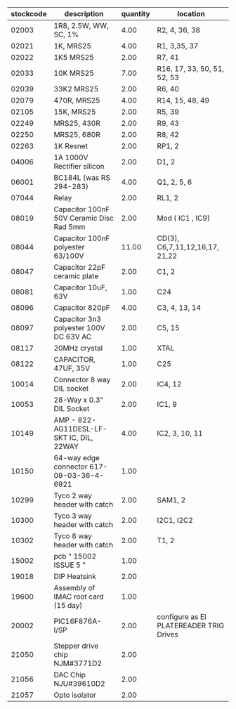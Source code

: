 |stockcode|description|quantity|location|
|---------|-----------|--------|--------|
|02003|1R8, 2.5W, WW, SC, 1%|4.00|R2, 4, 36, 38|
|02021|1K, MRS25|4.00|R1, 3,35, 37|
|02022|1K5  MRS25|2.00|R7, 41|
|02033|10K MRS25|7.00|R16, 17, 33, 50, 51, 52, 53|
|02039|33K2 MRS25|2.00|R6, 40|
|02079|470R, MRS25|4.00|R14, 15, 48, 49|
|02105|15K, MRS25|2.00|R5, 39|
|02249|MRS25, 430R|2.00|R9, 43|
|02250|MRS25, 680R|2.00|R8, 42|
|02263|1K Resnet|2.00|RP1, 2|
|04006|1A 1000V Rectifier silicon|2.00|D1, 2|
|06001|BC184L (was RS 294-283)|4.00|Q1, 2, 5, 6|
|07044|Relay|2.00|RL1, 2|
|08019|Capacitor 100nF 50V Ceramic Disc Rad 5mm|2.00|Mod ( IC1 , IC9)|
|08044|Capacitor 100nF polyester 63/100V|11.00|CD(3), C6,7,11,12,16,17, 21,22|
|08047|Capacitor 22pF ceramic plate|2.00|C1, 2|
|08081|Capacitor 10uF, 63V|1.00|C24|
|08096|Capacitor 820pF|4.00|C3, 4, 13, 14|
|08097|Capacitor 3n3 polyester 100V DC 63V AC|2.00|C5, 15|
|08117|20MHz crystal|1.00|XTAL|
|08122|CAPACITOR, 47UF, 35V|1.00|C25|
|10014|Connector 8 way DIL socket|2.00|IC4, 12|
|10053|28-Way x 0.3" DIL Socket|2.00|IC1, 9|
|10149|AMP - 822-AG11DESL-LF-SKT IC, DIL, 22WAY|4.00|IC2, 3, 10, 11|
|10150|64-way edge connector 617-09-03-36-4-6921|1.00||
|10299|Tyco 2 way header with catch|2.00|SAM1, 2|
|10300|Tyco 3 way header with catch|2.00|I2C1, I2C2|
|10302|Tyco 8 way header with catch|2.00|T1, 2|
|15002|pcb  " 15002 ISSUE 5 "|1.00||
|19018|DIP Heatsink|2.00||
|19600|Assembly of IMAC root card (15 day)|1.00||
|20002|PIC16F876A-I/SP|2.00|configure as EI PLATEREADER TRIG Drives|
|21050|Stepper drive chip NJM#3771D2|2.00||
|21056|DAC Chip  NJU#39610D2|2.00||
|21057|Opto isolator|2.00||

